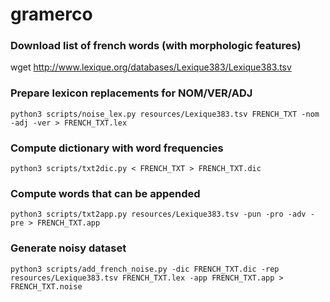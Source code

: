 # gramerco

### Download list of french words (with morphologic features)
 wget http://www.lexique.org/databases/Lexique383/Lexique383.tsv 

### Prepare lexicon replacements for NOM/VER/ADJ 
`python3 scripts/noise_lex.py resources/Lexique383.tsv FRENCH_TXT -nom -adj -ver > FRENCH_TXT.lex`

### Compute dictionary with word frequencies
`python3 scripts/txt2dic.py < FRENCH_TXT > FRENCH_TXT.dic`

### Compute words that can be appended
`python3 scripts/txt2app.py resources/Lexique383.tsv -pun -pro -adv -pre > FRENCH_TXT.app`

### Generate noisy dataset
```
python3 scripts/add_french_noise.py -dic FRENCH_TXT.dic -rep resources/Lexique383.tsv FRENCH_TXT.lex -app FRENCH_TXT.app > FRENCH_TXT.noise

```

